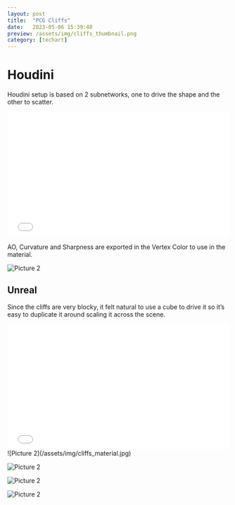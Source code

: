 ```yaml
---
layout: post
title:  "PCG Cliffs"
date:   2023-05-06 15:39:40
preview: /assets/img/cliffs_thumbnail.png
category: [techart]
---
```


# Houdini
Houdini setup is based on 2 subnetworks, one to drive the shape and the other to scatter.

<div style="padding:56.25% 0 0 0;position:relative;"><iframe src="/assets/video/cliffs_houdini_gen.mp4" allow="autoplay; fullscreen; picture-in-picture" allowfullscreen frameborder="0" style="position:absolute;top:0;left:0;width:100%;height:100%;"></iframe>
</div>

AO, Curvature and Sharpness are exported in the Vertex Color to use in the material.

![Picture 2](/assets/img/cliffs_houdini.jpg)

## Unreal

Since the cliffs are very blocky, it felt natural to use a cube  to drive it so it’s easy to duplicate it around scaling it across the scene.
<div style="padding:56.25% 0 0 0;position:relative;"><iframe src="/assets/video/cliffs_pcg.mp4" allow="autoplay; fullscreen; picture-in-picture" allowfullscreen frameborder="0" style="position:absolute;top:0;left:0;width:100%;height:100%;"></iframe>
</div>
<!-- <img src="/assets/img/spiderverse_inklines_01.jpg" alt="drawing" width="720" /> -->
![Picture 2](/assets/img/cliffs_material.jpg)

![Picture 2](/assets/img/cliffs01.jpg)

![Picture 2](/assets/img/cliffs02.jpg)

![Picture 2](/assets/img/cliffs03.jpg)


